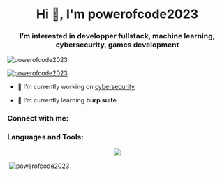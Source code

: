 <!---
powerofcode2023/powerofcode2023 is a ✨ special ✨ repository because its `README.md` (this file) appears on your GitHub profile.
You can click the Preview link to take a look at your changes.
--->
<h1 align="center">Hi 👋, I'm powerofcode2023</h1>
<h3 align="center">I’m interested in developper fullstack, machine learning, cybersecurity, games development</h3>

<p align="left"> <img src="https://komarev.com/ghpvc/?username=powerofcode2023&label=Profile%20views&color=0e75b6&style=flat" alt="powerofcode2023" /> </p>

<p align="left"> <a href="https://github.com/ryo-ma/github-profile-trophy"><img src="https://github-profile-trophy.vercel.app/?username=powerofcode2023" alt="powerofcode2023" /></a> </p>

- 🔭 I’m currently working on [cybersecurity](https://github.com/powerofcode2023/holbertonschool-cyber_security)

- 🌱 I’m currently learning **burp suite**

<h3 align="left">Connect with me:</h3>
<p align="left">
</p>

<h3 align="left">Languages and Tools:</h3>
<div align="center">
    <img src="https://skillicons.dev/icons?i=arduino,bash,blender,bootstrap,c,cpp,cmake,codepen,css,discord,django,eclipse,emacs,figma,flask,git,github,html,java,js,jquery,kali,linkedin,linux,lua,matlab,mongodb,mysql,nodejs,npm,ps,php,powershell,pycharm,py,react,sass,sqlite,symfony,threejs,ubuntu,unity,unreal,vim,visualstudio,vscode,windows" /><br>
</div>

<p>&nbsp;<img align="center" src="https://github-readme-stats.vercel.app/api?username=powerofcode2023&show_icons=true&theme=merko&locale=en" alt="powerofcode2023" /></p>
